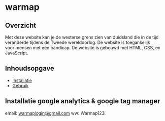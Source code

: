 # warmap

## Overzicht

Met deze website kan je de westerse grens zien van duidsland die in de tijd veranderde tijdens de Tweede wereldoorlog. De website is toegankelijk voor mensen met een handicap. De website is gebouwd met HTML, CSS, en JavaScript.

## Inhoudsopgave

- [Installatie](#installatie)
- [Gebruik](#gebruik)


## Installatie google analytics & google tag manager

email: warmaplogin@gmail.com
ww: Warmap123.



